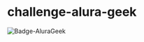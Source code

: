 # challenge-alura-geek
![Badge-AluraGeek](https://github.com/user-attachments/assets/dfb23c69-aeeb-49b4-81e2-36d3e7358dfa)
